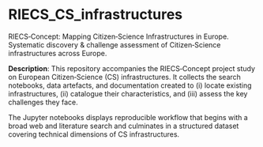 # RIECS_CS_infrastructures

RIECS‑Concept: Mapping Citizen‑Science Infrastructures in Europe. Systematic discovery & challenge assessment of Citizen‑Science infrastructures across Europe.

**Description**: This repository accompanies the RIECS‑Concept project study on European Citizen‑Science (CS) infrastructures. It collects the search notebooks, data artefacts, and documentation created to (i) locate existing infrastructures, (ii) catalogue their characteristics, and (iii) assess the key challenges they face.

The Jupyter notebooks displays reproducible workflow that begins with a broad web and literature search and culminates in a structured dataset covering technical dimensions of CS infrastructures.
